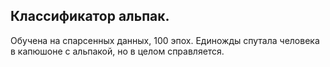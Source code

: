 ## Классификатор альпак.

Обучена на спарсенных данных, 100 эпох. Единожды спутала человека в капюшоне с альпакой, но в целом справляется.
